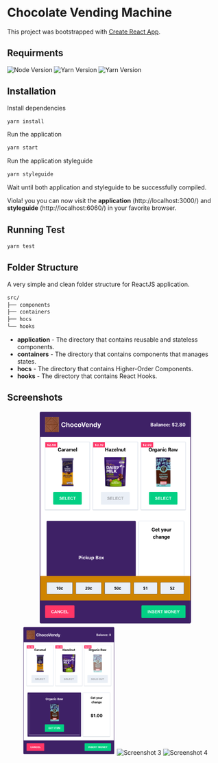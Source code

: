 # Chocolate Vending Machine

This project was bootstrapped with [Create React App](https://github.com/facebook/create-react-app).

## Requirments

![Node Version](https://img.shields.io/badge/Node-%3D%3E%20v12.13.0-blue)
![Yarn Version](https://img.shields.io/badge/Yarn-%3D%3E%20v1.19.1-blue)
![Yarn Version](https://img.shields.io/badge/Git-%3D%3E%20v2.20.1-blue)

## Installation

Install dependencies

```bash
yarn install
```

Run the application

```bash
yarn start
```

Run the application styleguide

```bash
yarn styleguide
```

Wait until both application and styleguide to be successfully compiled.

Viola! you you can now visit the **application** (http://localhost:3000/) and **styleguide** (http://localhost:6060/) in your favorite browser.

## Running Test

```bash
yarn test
```

## Folder Structure

A very simple and clean folder structure for ReactJS application.

```bash
src/
├── components
├── containers
├── hocs
└── hooks
```

- **application** - The directory that contains reusable and stateless components.
- **containers** - The directory that contains components that manages states.
- **hocs** - The directory that contains Higher-Order Components.
- **hooks** - The directory that contains React Hooks.

## Screenshots

<p align="center">
    <img src="./public/screenshot-1.png" alt="Screenshot 1" height="500" />
    <img src="./public/screenshot-2.png" alt="Screenshot 2" height="300" />
    <img src="./public/screenshot-3.png" alt="Screenshot 3" height="300"/>
    <img src="./public/screenshot-4.png" alt="Screenshot 4" height="350"/>
</p>
